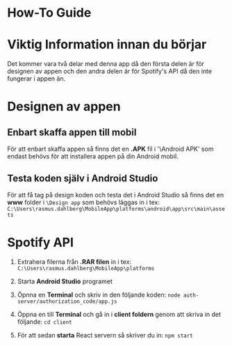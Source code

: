 # How-To Guide

# Viktig Information innan du börjar

Det kommer vara två delar med denna app då den första delen är för designen av appen och den andra delen är för Spotify's API då den inte fungerar i appen än.

# Designen av appen

## Enbart skaffa appen till mobil
För att enbart skaffa appen så finns det en **.APK** fil i '\Android APK' som endast behövs för att installera appen på din Android mobil.

## Testa koden själv i **Android Studio**
För att få tag på design koden och testa det i Android Studio så finns det en **www** folder i `\Design app` som behövs läggas in i tex: `C:\Users\rasmus.dahlberg\MobileApp\platforms\android\app\src\main\assets`

# Spotify API

1. Extrahera filerna från **.RAR filen** in i tex: `C:\Users\rasmus.dahlberg\MobileApp\platforms`

2. Starta **Android Studio** programet

3. Öpnna en **Terminal** och skriv in den följande koden: `node auth-server/authorization_code/app.js`

4. Öppna en till **Terminal** och gå in i **client foldern** genom att skriva in det följande: `cd client`

5. För att sedan **starta** React servern så skriver du in: `npm start`
